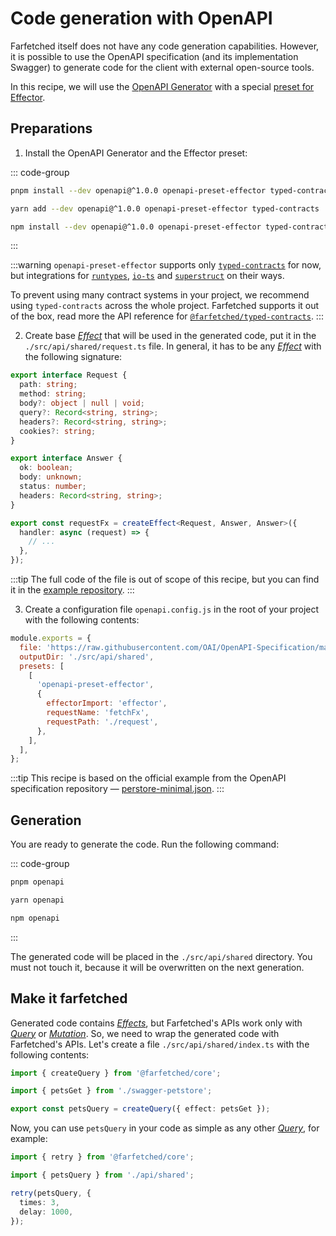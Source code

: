 # Code generation with OpenAPI

Farfetched itself does not have any code generation capabilities. However, it is possible to use the OpenAPI specification (and its implementation Swagger) to generate code for the client with external open-source tools.

In this recipe, we will use the [OpenAPI Generator](https://github.com/openapi/openapi) with a special [preset for Effector](https://github.com/openapi/preset-effector).

## Preparations

1. Install the OpenAPI Generator and the Effector preset:

::: code-group

```sh [pnpm]
pnpm install --dev openapi@^1.0.0 openapi-preset-effector typed-contracts
```

```sh [yarn]
yarn add --dev openapi@^1.0.0 openapi-preset-effector typed-contracts
```

```sh [npm]
npm install --dev openapi@^1.0.0 openapi-preset-effector typed-contracts
```

:::

:::warning
`openapi-preset-effector` supports only [`typed-contracts`](https://github.com/bigslycat/typed-contracts) for now, but integrations for [`runtypes`](https://github.com/openapi/preset-effector/issues/12), [`io-ts`](https://github.com/openapi/preset-effector/issues/13) and [`superstruct`](https://github.com/openapi/preset-effector/issues/19) on their ways.

To prevent using many contract systems in your project, we recommend using `typed-contracts` across the whole project. Farfetched supports it out of the box, read more the API reference for [`@farfetched/typed-contracts`](/api/contracts/typed-contracts).
:::

2. Create base [_Effect_](https://effector.dev/docs/api/effector/effect) that will be used in the generated code, put it in the `./src/api/shared/request.ts` file. In general, it has to be any [_Effect_](https://effector.dev/docs/api/effector/effect) with the following signature:

```ts
export interface Request {
  path: string;
  method: string;
  body?: object | null | void;
  query?: Record<string, string>;
  headers?: Record<string, string>;
  cookies?: string;
}

export interface Answer {
  ok: boolean;
  body: unknown;
  status: number;
  headers: Record<string, string>;
}

export const requestFx = createEffect<Request, Answer, Answer>({
  handler: async (request) => {
    // ...
  },
});
```

:::tip
The full code of the file is out of scope of this recipe, but you can find it in the [example repository](https://github.com/accesso-app/frontend/blob/master/src/shared/api/request/client.ts).
:::

3. Create a configuration file `openapi.config.js` in the root of your project with the following contents:

```js
module.exports = {
  file: 'https://raw.githubusercontent.com/OAI/OpenAPI-Specification/main/examples/v2.0/json/petstore-minimal.json',
  outputDir: './src/api/shared',
  presets: [
    [
      'openapi-preset-effector',
      {
        effectorImport: 'effector',
        requestName: 'fetchFx',
        requestPath: './request',
      },
    ],
  ],
};
```

:::tip
This recipe is based on the official example from the OpenAPI specification repository — [perstore-minimal.json](https://github.com/OAI/OpenAPI-Specification/blob/main/examples/v2.0/json/petstore-minimal.json).
:::

## Generation

You are ready to generate the code. Run the following command:

::: code-group

```sh [pnpm]
pnpm openapi
```

```sh [yarn]
yarn openapi
```

```sh [npm]
npm openapi
```

:::

The generated code will be placed in the `./src/api/shared` directory. You must not touch it, because it will be overwritten on the next generation.

## Make it farfetched

Generated code contains [_Effects_](https://effector.dev/docs/api/effector/effect), but Farfetched's APIs work only with [_Query_](/api/primitives/query) or [_Mutation_](/api/primitives/mutation). So, we need to wrap the generated code with Farfetched's APIs. Let's create a file `./src/api/shared/index.ts` with the following contents:

```ts
import { createQuery } from '@farfetched/core';

import { petsGet } from './swagger-petstore';

export const petsQuery = createQuery({ effect: petsGet });
```

Now, you can use `petsQuery` in your code as simple as any other [_Query_](/api/primitives/query), for example:

```ts
import { retry } from '@farfetched/core';

import { petsQuery } from './api/shared';

retry(petsQuery, {
  times: 3,
  delay: 1000,
});
```
